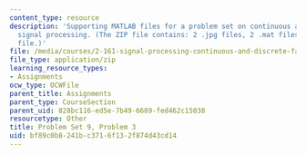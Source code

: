 ```yaml
---
content_type: resource
description: 'Supporting MATLAB files for a problem set on continuous and discrete
  signal processing. (The ZIP file contains: 2 .jpg files, 2 .mat files, and 1 .m
  file.)'
file: /media/courses/2-161-signal-processing-continuous-and-discrete-fall-2008/bf89c0b8241bc3716f132f874d43cd14_PS9Prob3.zip
file_type: application/zip
learning_resource_types:
- Assignments
ocw_type: OCWFile
parent_title: Assignments
parent_type: CourseSection
parent_uid: 828bc116-ed5e-7b49-6689-fed462c15038
resourcetype: Other
title: Problem Set 9, Problem 3
uid: bf89c0b8-241b-c371-6f13-2f874d43cd14
---
```

